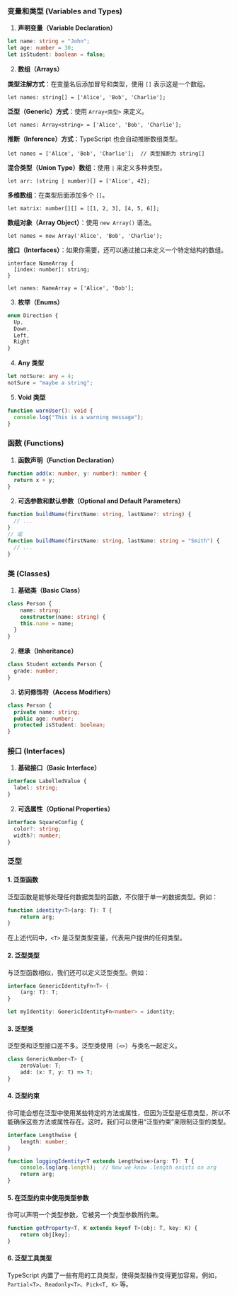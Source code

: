 ### 变量和类型 (Variables and Types) 

1. **声明变量（Variable Declaration）**

```typescript
let name: string = "John";
let age: number = 30;
let isStudent: boolean = false;
```

2. **数组（Arrays）**

**类型注解方式**：在变量名后添加冒号和类型，使用 `[]` 表示这是一个数组。

```
let names: string[] = ['Alice', 'Bob', 'Charlie'];
```

**泛型（Generic）方式**：使用 `Array<类型>` 来定义。

```
let names: Array<string> = ['Alice', 'Bob', 'Charlie'];
```

**推断（Inference）方式**：TypeScript 也会自动推断数组类型。

```
let names = ['Alice', 'Bob', 'Charlie'];  // 类型推断为 string[]
```

**混合类型（Union Type）数组**：使用 `|` 来定义多种类型。

```
let arr: (string | number)[] = ['Alice', 42];
```

**多维数组**：在类型后面添加多个 `[]`。

```
let matrix: number[][] = [[1, 2, 3], [4, 5, 6]];
```

**数组对象（Array Object）**：使用 `new Array()` 语法。

```
let names = new Array('Alice', 'Bob', 'Charlie');
```

**接口（Interfaces）**：如果你需要，还可以通过接口来定义一个特定结构的数组。

```
interface NameArray {
  [index: number]: string;
}

let names: NameArray = ['Alice', 'Bob'];
```

3. **枚举（Enums）**

```typescript
enum Direction {
  Up,
  Down,
  Left,
  Right
}
```

4. **Any 类型**

```typescript
let notSure: any = 4;
notSure = "maybe a string";
```

5. **Void 类型**

```typescript
function warnUser(): void {
  console.log("This is a warning message");
}
```



### 函数 (Functions)

1. **函数声明（Function Declaration）**

```typescript
function add(x: number, y: number): number {
  return x + y;
}
```

2. **可选参数和默认参数（Optional and Default Parameters）**

```typescript
function buildName(firstName: string, lastName?: string) {
  // ...
}
// 或
function buildName(firstName: string, lastName: string = "Smith") {
  // ...
}
```



### 类 (Classes)

1. **基础类（Basic Class）**

```typescript
class Person {
    name: string;
    constructor(name: string) {
    this.name = name;
  }
}
```

2. **继承（Inheritance）**

```typescript
class Student extends Person {
  grade: number;
}
```

3. **访问修饰符（Access Modifiers）**

```typescript
class Person {
  private name: string;
  public age: number;
  protected isStudent: boolean;
}
```



### 接口 (Interfaces)

1. **基础接口（Basic Interface）**

```typescript
interface LabelledValue {
  label: string;
}
```

2. **可选属性（Optional Properties）**

```typescript
interface SquareConfig {
  color?: string;
  width?: number;
}
```



### 泛型 

#### 1. 泛型函数

泛型函数是能够处理任何数据类型的函数，不仅限于单一的数据类型。例如：

```ts
function identity<T>(arg: T): T {
    return arg;
}
```

在上述代码中，`<T>` 是泛型类型变量，代表用户提供的任何类型。

#### 2. 泛型类型

与泛型函数相似，我们还可以定义泛型类型。例如：

```ts
interface GenericIdentityFn<T> {
    (arg: T): T;
}

let myIdentity: GenericIdentityFn<number> = identity;
```

#### 3. 泛型类

泛型类和泛型接口差不多。泛型类使用（`<>`）与类名一起定义。

```ts
class GenericNumber<T> {
    zeroValue: T;
    add: (x: T, y: T) => T;
}
```

#### 4. 泛型约束

你可能会想在泛型中使用某些特定的方法或属性，但因为泛型是任意类型，所以不能确保这些方法或属性存在。这时，我们可以使用“泛型约束”来限制泛型的类型。

```ts
interface Lengthwise {
    length: number;
}

function loggingIdentity<T extends Lengthwise>(arg: T): T {
    console.log(arg.length);  // Now we know .length exists on arg
    return arg;
}
```

#### 5. 在泛型约束中使用类型参数

你可以声明一个类型参数，它被另一个类型参数所约束。

```ts
function getProperty<T, K extends keyof T>(obj: T, key: K) {
    return obj[key];
}
```

#### 6. 泛型工具类型

TypeScript 内置了一些有用的工具类型，使得类型操作变得更加容易。例如，`Partial<T>`、`Readonly<T>`、`Pick<T, K>` 等。